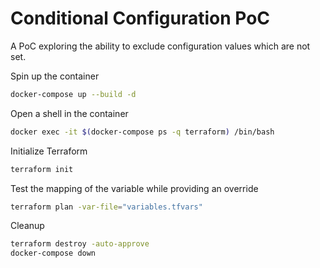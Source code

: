 # Conditional Configuration PoC

A PoC exploring the ability to exclude configuration values which are not set.

Spin up the container
```bash
docker-compose up --build -d
```

Open a shell in the container
```bash
docker exec -it $(docker-compose ps -q terraform) /bin/bash
```

Initialize Terraform
```bash
terraform init
```

Test the mapping of the variable while providing an override
```bash
terraform plan -var-file="variables.tfvars"
```

Cleanup
```bash
terraform destroy -auto-approve
docker-compose down
```